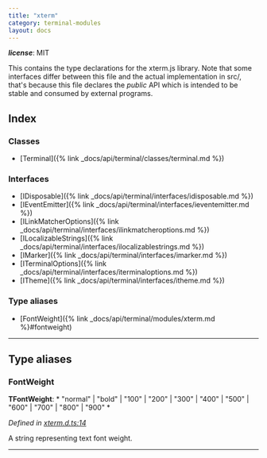 ```yaml
---
title: "xterm"
category: terminal-modules
layout: docs
---
```


*__license__*: MIT

This contains the type declarations for the xterm.js library. Note that some interfaces differ between this file and the actual implementation in src/, that's because this file declares the _public_ API which is intended to be stable and consumed by external programs.

## Index

### Classes

* [Terminal]({% link _docs/api/terminal/classes/terminal.md %})

### Interfaces

* [IDisposable]({% link _docs/api/terminal/interfaces/idisposable.md %})
* [IEventEmitter]({% link _docs/api/terminal/interfaces/ieventemitter.md %})
* [ILinkMatcherOptions]({% link _docs/api/terminal/interfaces/ilinkmatcheroptions.md %})
* [ILocalizableStrings]({% link _docs/api/terminal/interfaces/ilocalizablestrings.md %})
* [IMarker]({% link _docs/api/terminal/interfaces/imarker.md %})
* [ITerminalOptions]({% link _docs/api/terminal/interfaces/iterminaloptions.md %})
* [ITheme]({% link _docs/api/terminal/interfaces/itheme.md %})

### Type aliases

* [FontWeight]({% link _docs/api/terminal/modules/xterm.md %}#fontweight)

---

## Type aliases

<a id="fontweight"></a>

###  FontWeight

**ΤFontWeight**: * "normal" &#124; "bold" &#124; "100" &#124; "200" &#124; "300" &#124; "400" &#124; "500" &#124; "600" &#124; "700" &#124; "800" &#124; "900"
*

*Defined in [xterm.d.ts:14](https://github.com/xtermjs/xterm.js/blob/master/typings/xterm.d.ts#L14)*

A string representing text font weight.

___

